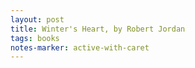```yaml
---
layout: post
title: Winter's Heart, by Robert Jordan
tags: books
notes-marker: active-with-caret
---
```

